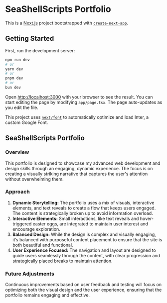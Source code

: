 # SeaShellScripts Portfolio

This is a [Next.js](https://nextjs.org/) project bootstrapped with [`create-next-app`](https://github.com/vercel/next.js/tree/canary/packages/create-next-app).

## Getting Started

First, run the development server:

```bash
npm run dev
# or
yarn dev
# or
pnpm dev
# or
bun dev
```

Open [http://localhost:3000](http://localhost:3000) with your browser to see the result. You can start editing the page by modifying `app/page.tsx`. The page auto-updates as you edit the file.

This project uses [`next/font`](https://nextjs.org/docs/basic-features/font-optimization) to automatically optimize and load Inter, a custom Google Font.

## SeaShellScripts Portfolio

### Overview

This portfolio is designed to showcase my advanced web development and design skills through an engaging, dynamic experience. The focus is on creating a visually striking narrative that captures the user's attention without overwhelming them.

### Approach

1. **Dynamic Storytelling:** The portfolio uses a mix of visuals, interactive elements, and text reveals to create a flow that keeps users engaged. The content is strategically broken up to avoid information overload.
2. **Interactive Elements:** Small interactions, like text reveals and hover-triggered easter eggs, are integrated to maintain user interest and encourage exploration.
3. **Balanced Design:** While the design is complex and visually engaging, it’s balanced with purposeful content placement to ensure that the site is both beautiful and functional.
4. **User Experience Focused:** The navigation and layout are designed to guide users seamlessly through the content, with clear progression and strategically placed breaks to maintain attention.

### Future Adjustments

Continuous improvements based on user feedback and testing will focus on optimizing both the visual design and the user experience, ensuring that the portfolio remains engaging and effective.